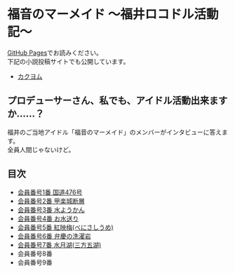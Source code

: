 # 福音のマーメイド 〜福井ロコドル活動記〜

[GitHub Pages](https://8amjp.github.io/evangelical-mermaids/)でお読みください。  
下記の小説投稿サイトでも公開しています。

* [カクヨム](https://kakuyomu.jp/works/1177354054882672650)

## プロデューサーさん、私でも、アイドル活動出来ますか……？

福井のご当地アイドル「福音のマーメイド」のメンバーがインタビューに答えます。  
全員人間じゃないけど。


## 目次

* [会員番号1番 国道476号](./text/001.md)
* [会員番号2番 甲楽城断層](./text/002.md)
* [会員番号3番 水ようかん](./text/003.md)
* [会員番号4番 お水送り](./text/004.md)
* [会員番号5番 紅映梅(べにさしうめ)](./text/005.md)
* [会員番号6番 弁慶の洗濯岩](./text/006.md)
* [会員番号7番 水月湖(三方五湖)](./text/007.md)
* 会員番号8番
* 会員番号9番